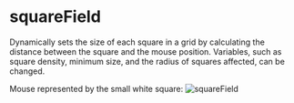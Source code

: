 # squareField

Dynamically sets the size of each square in a grid by calculating the distance between the square and the mouse position.
Variables, such as square density, minimum size, and the radius of squares affected, can be changed. 

Mouse represented by the small white square:
![squareField](https://user-images.githubusercontent.com/76623881/236707258-fd856bc3-b183-4b78-b99b-f9c1939d3666.gif)
